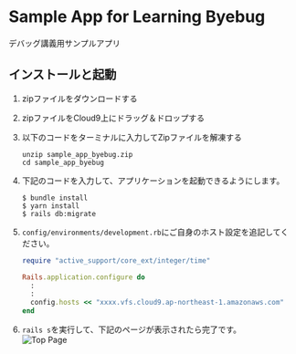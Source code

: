 # Sample App for Learning Byebug  
デバッグ講義用サンプルアプリ  
  
## インストールと起動  
1. zipファイルをダウンロードする  
2. zipファイルをCloud9上にドラッグ＆ドロップする  
3. 以下のコードをターミナルに入力してZipファイルを解凍する  
    ```
    unzip sample_app_byebug.zip
    cd sample_app_byebug
    ```

4. 下記のコードを入力して、アプリケーションを起動できるようにします。  
    ```
    $ bundle install
    $ yarn install
    $ rails db:migrate
    ```
5. `config/environments/development.rb`にご自身のホスト設定を追記してください。  

    ```ruby
    require "active_support/core_ext/integer/time"
    
    Rails.application.configure do
      :
      :
      config.hosts << "xxxx.vfs.cloud9.ap-northeast-1.amazonaws.com"
    end
    ```

6. `rails s`を実行して、下記のページが表示されたら完了です。  
![Top Page](/sample_app_byebug/readme.png)
